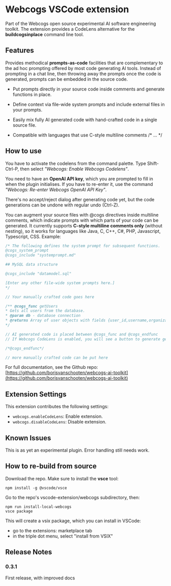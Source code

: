 # Webcogs VSCode extension

Part of the Webcogs open source experimental AI software engineering toolkit. The extension provides a CodeLens alternative for the **buildcogsinplace** command line tool.

## Features

Provides methodical **prompts-as-code** facilities that are complementary to the ad hoc prompting offered by most code generating AI tools. Instead of prompting in a chat line, then throwing away the prompts once the code is generated, prompts can be embedded in the source code.

- Put prompts directly in your source code inside comments and generate functions in place.

- Define context via file-wide system prompts and include external files in your prompts.

- Easily mix fully AI generated code with hand-crafted code in a single source file.

- Compatible with languages that use C-style multiline comments /* ... */

## How to use

You have to activate the codelens from the command palette. Type Shift-Ctrl-P, then select *"Webcogs: Enable Webcogs Codelens"*. 

You need to have an **OpenAI API key**, which you are prompted to fill in when the plugin initialises.  If you have to re-enter it, use the command *"Webcogs: Re-enter Webcogs OpenAI API Key"*.

There's no accept/reject dialog after generating code yet, but the code generations can be undone with regular undo (Ctrl-Z).

You can augment your source files with @cogs directives inside multiline comments, which indicate prompts with which parts of your code can be generated. It currently supports **C-style multiline comments only** (without nesting), so it works for languages like Java, C, C++, C#, PHP, Javascript, Typescript, CSS. Example:
```javascript
/* The following defines the system prompt for subsequent functions.
@cogs_system_prompt
@cogs_include "systemprompt.md"

## MySQL data structure

@cogs_include "datamodel.sql"

[Enter any other file-wide system prompts here.]
*/

// Your manually crafted code goes here

/** @cogs_func getUsers
* Gets all users from the database.
* @param db - database connection
* @returns Array of user objects with fields {user_id,username,organization_id,first_name,surname,email}
*/

// AI generated code is placed between @cogs_func and @cogs_endfunc
// If Webcogs CodeLens is enabled, you will see a button to generate getUsers

/*@cogs_endfunc*/

// more manually crafted code can be put here
```

For full documentation, see the Github repo:
[https://github.com/borisvanschooten/webcogs-ai-toolkit](https://github.com/borisvanschooten/webcogs-ai-toolkit)

## Extension Settings

This extension contributes the following settings:

* `webcogs.enableCodeLens`: Enable extension.
* `webcogs.disableCodeLens`: Disable extension.

## Known Issues

This is as yet an experimental plugin. Error handling still needs work.

## How to re-build from source

Download the repo. Make sure to install the **vsce** tool:

```
npm install -g @vscode/vsce
```

Go to the repo's vscode-extension/webcogs subdirectory, then:

```
npm run install-local-webcogs
vsce package
```

This will create a vsix package, which you can install in VSCode:
- go to the extensions: marketplace tab
- in the triple dot menu, select "install from VSIX"

## Release Notes

### 0.3.1

First release, with improved docs
